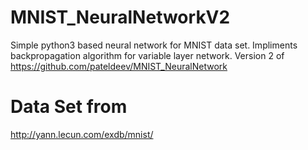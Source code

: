 # MNIST_NeuralNetworkV2
Simple python3 based neural network for MNIST data set. Impliments backpropagation algorithm for variable layer network. 
Version 2 of https://github.com/pateldeev/MNIST_NeuralNetwork

# Data Set from 
http://yann.lecun.com/exdb/mnist/
